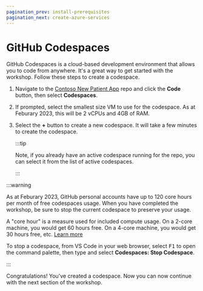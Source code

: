 ```yaml
---
pagination_prev: install-prerequisites
pagination_next: create-azure-services
---
```


# GitHub Codespaces

GitHub Codespaces is a cloud-based development environment that allows you to code from anywhere. It's a great way to get started with the workshop. Follow these steps to create a codespace.

1. Navigate to the [Contoso New Patient App](https://github.com/newpatiente2e/Contoso-New-Patient-App) repo and click the **Code** button, then select **Codespaces**.
1. If prompted, select the smallest size VM to use for the codespace. As at Feburary 2023, this will be 2 vCPUs and 4GB of RAM.
1. Select the **+** button to create a new codespace. It will take a few minutes to create the codespace.

    :::tip

    Note, if you already have an active codespace running for the repo, you can select it from the list of active codespaces.

    :::

:::warning

As at Feburary 2023, GitHub personal accounts have up to 120 core hours per month of free codespaces usage. When you have completed the workshop, be sure to stop the current codespace to preserve your usage.

A "core hour" is a measure used for included compute usage. On a 2-core machine, you would get 60 hours free. On a 4-core machine, you would get 30 hours free, etc. [Learn more](https://docs.github.com/billing/managing-billing-for-github-codespaces/about-billing-for-github-codespaces) 

To stop a codespace, from VS Code in your web browser, select <kbd>F1</kbd> to open the command palette, then type and select **Codespaces: Stop Codespace**.

:::

Congratulations! You've created a codespace. Now you can now continue with the next section of the workshop.
